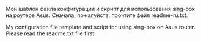 Мой шаблон файла конфигурации и скрипт для использования sing-box на роутере Asus.
Сначала, пожалуйста, прочтите файл readme-ru.txt.

My configuration file template and script for using sing-box on Asus router.
Please read the readme.txt file first.
